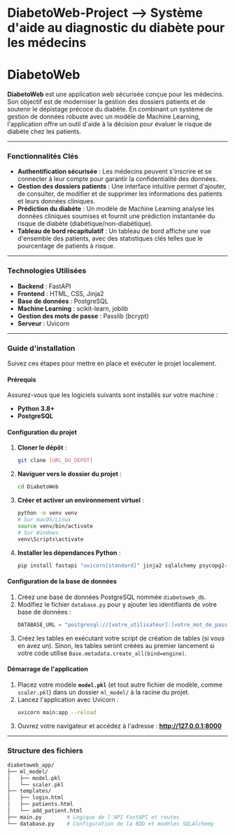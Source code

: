 # DiabetoWeb-Project --> Système d'aide au diagnostic du diabète pour les médecins

# DiabetoWeb

**DiabetoWeb** est une application web sécurisée conçue pour les médecins. Son objectif est de moderniser la gestion des dossiers patients et de soutenir le dépistage précoce du diabète. En combinant un système de gestion de données robuste avec un modèle de Machine Learning, l'application offre un outil d'aide à la décision pour évaluer le risque de diabète chez les patients.

---

### Fonctionnalités Clés

* **Authentification sécurisée** : Les médecins peuvent s'inscrire et se connecter à leur compte pour garantir la confidentialité des données.
* **Gestion des dossiers patients** : Une interface intuitive permet d'ajouter, de consulter, de modifier et de supprimer les informations des patients et leurs données cliniques.
* **Prédiction du diabète** : Un modèle de Machine Learning analyse les données cliniques soumises et fournit une prédiction instantanée du risque de diabète (diabétique/non-diabétique).
* **Tableau de bord récapitulatif** : Un tableau de bord affiche une vue d'ensemble des patients, avec des statistiques clés telles que le pourcentage de patients à risque.

---

### Technologies Utilisées

* **Backend** : FastAPI
* **Frontend** : HTML, CSS, Jinja2
* **Base de données** : PostgreSQL
* **Machine Learning** : scikit-learn, joblib
* **Gestion des mots de passe** : Passlib (bcrypt)
* **Serveur** : Uvicorn

---

### Guide d'installation

Suivez ces étapes pour mettre en place et exécuter le projet localement.

#### Prérequis
Assurez-vous que les logiciels suivants sont installés sur votre machine :
* **Python 3.8+**
* **PostgreSQL**

#### Configuration du projet
1.  **Cloner le dépôt** :
    ```bash
    git clone [URL_DU_DÉPÔT]
    ```
2.  **Naviguer vers le dossier du projet** :
    ```bash
    cd DiabetoWeb
    ```
3.  **Créer et activer un environnement virtuel** :
    ```bash
    python -m venv venv
    # Sur macOS/Linux
    source venv/bin/activate
    # Sur Windows
    venv\Scripts\activate
    ```
4.  **Installer les dépendances Python** :
    ```bash
    pip install fastapi "uvicorn[standard]" jinja2 sqlalchemy psycopg2-binary passlib[bcrypt]
    ```

#### Configuration de la base de données
1.  Créez une base de données PostgreSQL nommée `diabetoweb_db`.
2.  Modifiez le fichier `database.py` pour y ajouter les identifiants de votre base de données :
    ```python
    DATABASE_URL = "postgresql://[votre_utilisateur]:[votre_mot_de_passe]@[votre_hôte]:5432/diabetoweb_db"
    ```
3.  Créez les tables en exécutant votre script de création de tables (si vous en avez un). Sinon, les tables seront créées au premier lancement si votre code utilise `Base.metadata.create_all(bind=engine)`.

#### Démarrage de l'application
1.  Placez votre modèle **`model.pkl`** (et tout autre fichier de modèle, comme `scaler.pkl`) dans un dossier `ml_model/` à la racine du projet.
2.  Lancez l'application avec Uvicorn :
    ```bash
    uvicorn main:app --reload
    ```
3.  Ouvrez votre navigateur et accédez à l'adresse : **http://127.0.0.1:8000**

---

### Structure des fichiers

```bash
diabetoweb_app/
├── ml_model/
│   ├── model.pkl
│   └── scaler.pkl 
├── templates/
│   ├── login.html
│   ├── patients.html
│   └── add_patient.html
├── main.py        # Logique de l'API FastAPI et routes
└── database.py    # Configuration de la BDD et modèles SQLAlchemy

```

